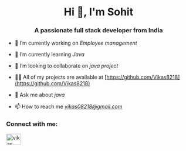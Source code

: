 
<h1 align="center">Hi 👋, I'm Sohit</h1>
<h3 align="center">A passionate full stack developer from India</h3>


- 🔭 I’m currently working on *Employee management*

- 🌱 I’m currently learning *Java*

- 👯 I’m looking to collaborate on *java project*

- 👨‍💻 All of my projects are available at [https://github.com/Vikas8218](https://github.com/Vikas8218)

- 💬 Ask me about *java*

- 📫 How to reach me *vikas08218@gmail.com*

<h3 align="left">Connect with me:</h3>
<p align="left">
<a href="https://linkedin.com/in/vikas saini" target="blank"><img align="center" src="https://raw.githubusercontent.com/rahuldkjain/github-profile-readme-generator/master/src/images/icons/Social/linked-in-alt.svg" alt="vikas saini" height="30" width="40" /></a>
</p>
